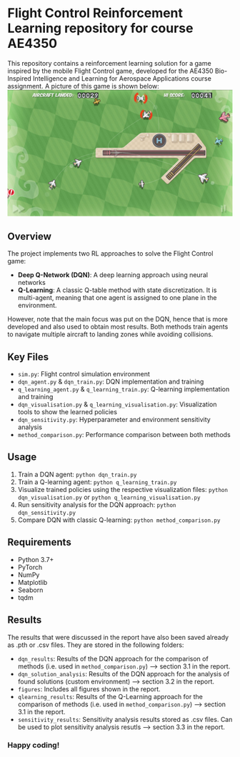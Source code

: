 # Flight Control Reinforcement Learning repository for course AE4350

This repository contains a reinforcement learning solution for a game inspired by the mobile Flight Control game, developed for the AE4350 Bio-Inspired Intelligence and Learning for Aerospace Applications course assignment. A picture of this game is shown below:
![alt text](https://github.com/DidierVDVoort/AE4350_Flight_Control_RL/blob/main/figures/flight_control.jpg?raw=true)

## Overview

The project implements two RL approaches to solve the Flight Control game:
- **Deep Q-Network (DQN)**: A deep learning approach using neural networks
- **Q-Learning**: A classic Q-table method with state discretization. It is multi-agent, meaning that one agent is assigned to one plane in the environment.

However, note that the main focus was put on the DQN, hence that is more developed and also used to obtain most results.
Both methods train agents to navigate multiple aircraft to landing zones while avoiding collisions.

## Key Files

- `sim.py`: Flight control simulation environment
- `dqn_agent.py` & `dqn_train.py`: DQN implementation and training
- `q_learning_agent.py` & `q_learning_train.py`: Q-learning implementation and training
- `dqn_visualisation.py` & `q_learning_visualisation.py`: Visualization tools to show the learned policies
- `dqn_sensitivity.py`: Hyperparameter and environment sensitivity analysis
- `method_comparison.py`: Performance comparison between both methods

## Usage

1. Train a DQN agent: `python dqn_train.py`
2. Train a Q-learning agent: `python q_learning_train.py`
3. Visualize trained policies using the respective visualization files: `python dqn_visualisation.py` or `python q_learning_visualisation.py`
4. Run sensitivity analysis for the DQN approach: `python dqn_sensitivity.py`
5. Compare DQN with classic Q-learning: `python method_comparison.py`

## Requirements

- Python 3.7+
- PyTorch
- NumPy
- Matplotlib
- Seaborn
- tqdm

## Results

The results that were discussed in the report have also been saved already as .pth or .csv files. They are stored in the following folders:
- `dqn_results`: Results of the DQN approach for the comparison of methods (i.e. used in `method_comparison.py`) --> section 3.1 in the report.
- `dqn_solution_analysis`: Results of the DQN approach for the analysis of found solutions (custom environment) --> section 3.2 in the report.
- `figures`: Includes all figures shown in the report.
- `qlearning_results`: Results of the Q-Learning approach for the comparison of methods (i.e. used in `method_comparison.py`) --> section 3.1 in the report.
- `sensitivity_results`: Sensitivity analysis results stored as .csv files. Can be used to plot sensitivity analysis resutls --> section 3.3 in the report.

### Happy coding!
